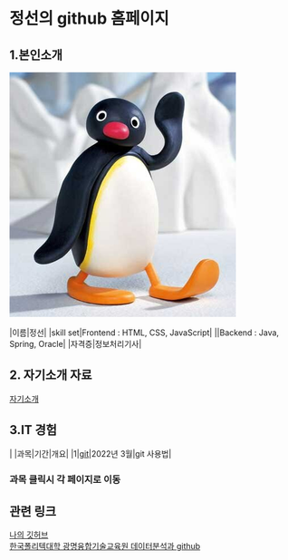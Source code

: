# 정선의 github 홈페이지


## 1.본인소개

<img src="ㅎㅇ.jpg"/><br>

|이름|정선|
|skill set|Frontend : HTML, CSS, JavaScript|
||Backend : Java, Spring, Oracle|
|자격증|정보처리기사|


## 2. 자기소개 자료

[ 자기소개](/자기소개.pdf)<br>


## 3.IT 경험

| |과목|기간|개요|
|1|[git](https://sunnny10.github.io/subject/)|2022년 3월|git 사용법|
### 과목 클릭시 각 페이지로 이동



## 관련 링크

[나의 깃허브](https://github.com/sunnny10)<br>
[한국폴리텍대학 광명융합기술교육원 데이터분석과 github](https://koposoftware.github.io/2022/)
